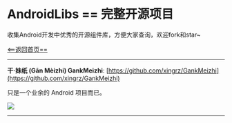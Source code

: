 # AndroidLibs == 完整开源项目


收集Android开发中优秀的开源组件库，方便大家查询，欢迎fork和star~

[<==返回首页==](https://github.com/XXApple/AndroidLibs)

---

**干·妹纸 (Gān Mèizhi) GankMeizhi**: [https://github.com/xingrz/GankMeizhi](https://github.com/xingrz/GankMeizhi)

只是一个业余的 Android 项目而已。

![](https://github.com/xingrz/GankMeizhi/raw/master/screenshots/1.jpg)

---
